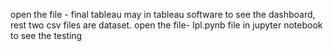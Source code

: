 open the file - final tableau may in tableau software to see the dashboard, rest two csv files are dataset. 
open the file- Ipl.pynb file in jupyter notebook to see the testing
